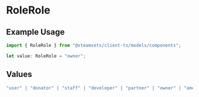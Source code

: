 # RoleRole

## Example Usage

```typescript
import { RoleRole } from "@steamsets/client-ts/models/components";

let value: RoleRole = "owner";
```

## Values

```typescript
"user" | "donator" | "staff" | "developer" | "partner" | "owner" | "amethyst" | "amber" | "emerald" | "sapphire" | "ruby" | "diamond" | "contributor" | "early_supporter" | "beta" | "translator" | "top_100" | "badge_scout"
```